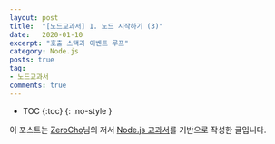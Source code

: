 ```yaml
---
layout: post
title:  "[노드교과서] 1. 노드 시작하기 (3)"
date:   2020-01-10
excerpt: "호출 스택과 이벤트 루프"
category: Node.js
posts: true
tag:
- 노드교과서
comments: true
---
```

* TOC
{:toc}
{: .no-style }

이 포스트는 [ZeroCho](https://www.zerocho.com)님의 저서 [Node.js 교과서](https://www.zerocho.com/books)를 기반으로 작성한 글입니다. 